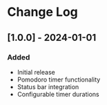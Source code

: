 # Change Log

## [1.0.0] - 2024-01-01

### Added
- Initial release
- Pomodoro timer functionality
- Status bar integration
- Configurable timer durations